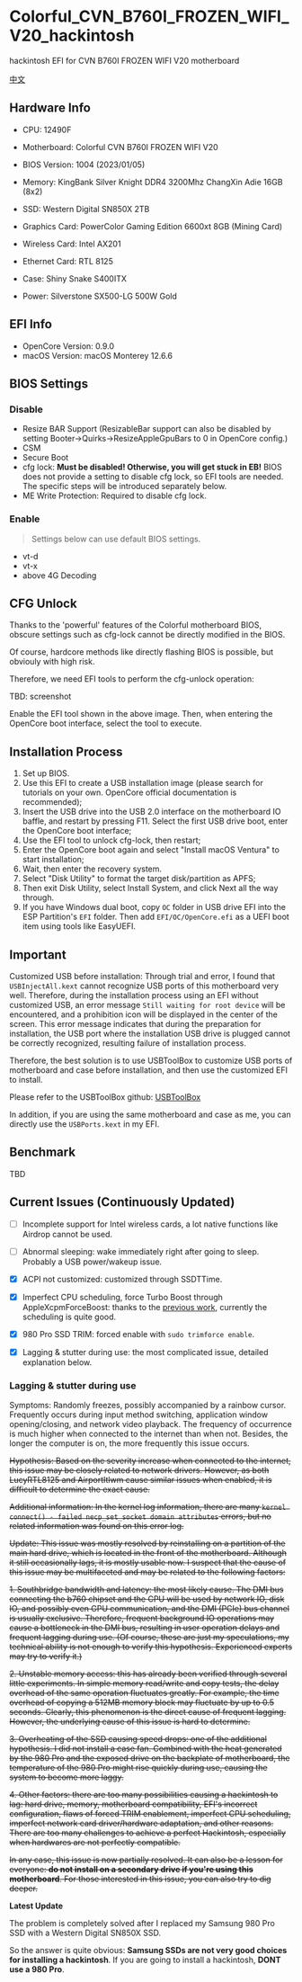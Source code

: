 # Colorful_CVN_B760I_FROZEN_WIFI_V20_hackintosh
hackintosh EFI for CVN B760I FROZEN WIFI V20 motherboard

[中文](README-ZH.md)

## Hardware Info

- CPU: 12490F

- Motherboard: Colorful CVN B760I FROZEN WIFI V20

- BIOS Version: 1004 (2023/01/05)

- Memory: KingBank Silver Knight DDR4 3200Mhz ChangXin Adie 16GB (8x2)

- SSD: Western Digital SN850X 2TB

- Graphics Card: PowerColor Gaming Edition 6600xt 8GB (Mining Card)

- Wireless Card: Intel AX201

- Ethernet Card: RTL 8125

- Case: Shiny Snake S400ITX

- Power: Silverstone SX500-LG 500W Gold

## EFI Info

- OpenCore Version: 0.9.0
- macOS Version: macOS Monterey 12.6.6

## BIOS Settings

### Disable

- Resize BAR Support (ResizableBar support can also be disabled by setting Booter->Quirks->ResizeAppleGpuBars to 0 in OpenCore config.)
- CSM
- Secure Boot
- cfg lock: **Must be disabled! Otherwise, you will get stuck in EB!** BIOS does not provide a setting to disable cfg lock, so EFI tools are needed. The specific steps will be introduced separately below.
- ME Write Protection: Required to disable cfg lock.

### Enable

> Settings below can use default BIOS settings.

- vt-d
- vt-x
- above 4G Decoding

## CFG Unlock

Thanks to the 'powerful' features of the Colorful motherboard BIOS, obscure settings such as cfg-lock cannot be directly modified in the BIOS.

Of course, hardcore methods like directly flashing BIOS is possible, but obviouly with high risk.

Therefore, we need EFI tools to perform the cfg-unlock operation:

TBD: screenshot

Enable the EFI tool shown in the above image. Then, when entering the OpenCore boot interface, select the tool to execute.

## Installation Process
1. Set up BIOS.
2. Use this EFI to create a USB installation image (please search for tutorials on your own. OpenCore official documentation is recommended);
3. Insert the USB drive into the USB 2.0 interface on the motherboard IO baffle, and restart by pressing F11. Select the first USB drive boot, enter the OpenCore boot interface;
4. Use the EFI tool to unlock cfg-lock, then restart;
5. Enter the OpenCore boot again and select "Install macOS Ventura" to start installation;
6. Wait, then enter the recovery system.
7. Select "Disk Utility" to format the target disk/partition as APFS;
8. Then exit Disk Utility, select Install System, and click Next all the way through.
9. If you have Windows dual boot, copy `OC` folder in USB drive EFI into the ESP Partition's `EFI` folder. Then add `EFI/OC/OpenCore.efi` as a UEFI boot item using tools like EasyUEFI.

## Important

Customized USB before installation: Through trial and error, I found that `USBInjectAll.kext` cannot recognize USB ports of this motherboard very well. Therefore, during the installation process using an EFI without customized USB, an error message `Still waiting for root device` will be encountered, and a prohibition icon will be displayed in the center of the screen. This error message indicates that during the preparation for installation, the USB port where the installation USB drive is plugged cannot be correctly recognized, resulting failure of installation process.

Therefore, the best solution is to use USBToolBox to customize USB ports of motherboard and case before installation, and then use the customized EFI to install.

Please refer to the USBToolBox github: [USBToolBox](https://github.com/USBToolBox/tool/)

In addition, if you are using the same motherboard and case as me, you can directly use the `USBPorts.kext` in my EFI.

## Benchmark

TBD

## Current Issues (Continuously Updated)

- [ ] Incomplete support for Intel wireless cards, a lot native functions like Airdrop cannot be used.

- [ ] Abnormal sleeping: wake immediately right after going to sleep. Probably a USB power/wakeup issue.

- [x] ACPI not customized: customized through SSDTTime.

- [x] Imperfect CPU scheduling, force Turbo Boost through AppleXcpmForceBoost: thanks to the [previous work](https://github.com/LimeVista/Hackintosh-H610-12490F-AX201), currently the scheduling is quite good.

- [x] 980 Pro SSD TRIM: forced enable with `sudo trimforce enable`.

- [x] Lagging & stutter during use: the most complicated issue, detailed explanation below.

### Lagging & stutter during use

Symptoms: Randomly freezes, possibly accompanied by a rainbow cursor. Frequently occurs during input method switching, application window opening/closing, and network video playback. The frequency of occurrence is much higher when connected to the internet than when not. Besides, the longer the computer is on, the more frequently this issue occurs.

~~Hypothesis: Based on the severity increase when connected to the internet, this issue may be closely related to network drivers. However, as both LucyRTL8125 and AirportItlwm cause similar issues when enabled, it is difficult to determine the exact cause.~~

~~Additional information: In the kernel log information, there are many `kernel connect() - failed necp_set_socket domain attributes` errors, but no related information was found on this error log.~~

~~Update: This issue was mostly resolved by reinstalling on a partition of the main hard drive, which is located in the front of the motherboard. Although it still occasionally lags, it is mostly usable now. I suspect that the cause of this issue may be multifaceted and may be related to the following factors:~~

~~1. Southbridge bandwidth and latency: the most likely cause. The DMI bus connecting the b760 chipset and the CPU will be used by network IO, disk IO, and possibly even GPU communication, and the DMI (PCIe) bus channel is usually exclusive. Therefore, frequent background IO operations may cause a bottleneck in the DMI bus, resulting in user operation delays and frequent lagging during use. (Of course, these are just my speculations, my technical ability is not enough to verify this hypothesis. Experienced experts may try to verify it.)~~

~~2. Unstable memory access: this has already been verified through several little experiments. In simple memory read/write and copy tests, the delay overhead of the same operation fluctuates greatly. For example, the time overhead of copying a 512MB memory block may fluctuate by up to 0.5 seconds. Clearly, this phenomenon is the direct cause of frequent lagging. However, the underlying cause of this issue is hard to determine.~~

~~3. Overheating of the SSD causing speed drops: one of the additional hypothesis. I did not install a case fan. Combined with the heat generated by the 980 Pro and the exposed drive on the backplate of motherboard, the temperature of the 980 Pro might rise quickly during use, causing the system to become more laggy.~~

~~4. Other factors: there are too many possibilities causing a hackintosh to lag: hard drive, memory, motherboard compatibility, EFI's incorrect configuration, flaws of forced TRIM enablement, imperfect CPU scheduling, imperfect network card driver/hardware adaptation, and other reasons. There are too many challenges to achieve a perfect Hackintosh, especially when hardwares are not perfectly compatible.~~

~~In any case, this issue is now partially resolved. It can also be a lesson for everyone: **do not install on a secondary drive if you're using this motherboard**. For those interested in this issue, you can also try to dig deeper.~~

**Latest Update**

The problem is completely solved after I replaced my Samsung 980 Pro SSD with a Western Digital SN850X SSD. 

So the answer is quite obvious: **Samsung SSDs are not very good choices for installing a hackintosh**. If you are going to install a hackintosh, **DONT use a 980 Pro**.
